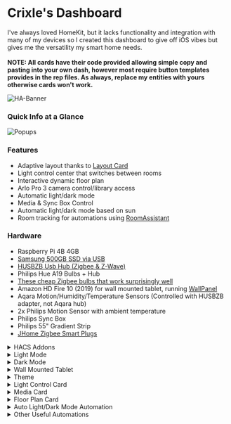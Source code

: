 # Crixle's Dashboard
I've always loved HomeKit, but it lacks functionality and integration with many of my devices so I created this dashboard to give off iOS vibes but gives me the versatility my smart home needs. </br>
</br>
**NOTE: All cards have their code provided allowing simple copy and pasting into your own dash, however most require button templates provides in the rep files. As always, replace my entities with yours otherwise cards won't work.**

![HA-Banner](https://user-images.githubusercontent.com/54859942/132930175-cf1af00c-8d36-4426-8032-c4fce5668be1.png)
### Quick Info at a Glance
![Popups](https://user-images.githubusercontent.com/54859942/132931495-9bd4d51e-e8ca-4b76-baa3-ce5ba415df07.gif)


### Features
- Adaptive layout thanks to [Layout Card](https://github.com/thomasloven/lovelace-layout-card)
- Light control center that switches between rooms
- Interactive dynamic floor plan
- Arlo Pro 3 camera control/library access
- Automatic light/dark mode
- Media & Sync Box Control
- Automatic light/dark mode based on sun
- Room tracking for automations using [RoomAssistant](https://www.room-assistant.io/)
### Hardware
 - Raspberry Pi 4B 4GB
 - [Samsung 500GB SSD via USB](https://www.bestbuy.com/site/samsung-t7-500gb-external-usb-3-2-gen-2-portable-solid-state-drive-with-hardware-encryption-indigo-blue/6408298.p?skuId=6408298)
 -  [HUSBZB Usb Hub (Zigbee & Z-Wave)](https://www.amazon.com/gp/product/B01GJ826F8/ref=ppx_yo_dt_b_asin_title_o03_s00?ie=UTF8&psc=1)
 -  Philips Hue A19 Bulbs + Hub
 -  [These cheap Zigbee bulbs that work surprisingly well](https://www.homedepot.com/p/EcoSmart-60-Watt-Equivalent-A19-Dimmable-SMART-LED-Light-Bulb-Tunable-White-2-Pack-A9A19A60WESDZ02/309683612)
 -  Amazon HD Fire 10 (2019) for wall mounted tablet, running [WallPanel](https://play.google.com/store/apps/details?id=com.thanksmister.iot.wallpanel&hl=en_US&gl=US)
 -  Aqara Motion/Humidity/Temperature Sensors (Controlled with HUSBZB adapter, not Aqara hub)
 -  2x Philips Motion Sensor with ambient temperature
 -  Philips Sync Box
 -  Philips 55" Gradient Strip
 -  [JHome Zigbee Smart Plugs](https://www.amazon.com/gp/product/B08K7FY2GP/ref=ppx_yo_dt_b_asin_title_o00_s00?ie=UTF8&psc=1)


<details>
  <summary>HACS Addons</summary>
  
  # HACS Addons
  | Card | Link |
  | :--- | ---- |
  | Button Card | [link](https://github.com/custom-cards/button-card) |
  | Vertical Stack In Card | [link](https://github.com/custom-cards/vertical-stack-in-card) |
  | CSS Card Mod | [link](https://github.com/thomasloven/lovelace-card-mod) |
  | Layout Card | [link](https://github.com/thomasloven/lovelace-layout-card) |
  | Light Popup Card | [link](https://github.com/DBuit/light-popup-card) |
  | Auto Entities | [link](https://github.com/thomasloven/lovelace-auto-entities) |
  | Browser Mod | [link](https://github.com/thomasloven/hass-browser_mod) |
  | State-Switch | [link](https://github.com/thomasloven/lovelace-state-switch) |
  | Home Feed Card | [link](https://github.com/gadgetchnnel/lovelace-home-feed-card) |
  | Mini Media Player | [link](https://github.com/kalkih/mini-media-player) |
  | Aarlo | [link](https://github.com/twrecked/lovelace-hass-aarlo) |
  | Swipe Card | [link](https://github.com/bramkragten/swipe-card) |
  | Theme | [link](https://github.com/basnijholt/lovelace-ios-themes) |
  | Paper Buttons | [link](https://github.com/jcwillox/lovelace-paper-buttons-row) |
  | Layout Card | [link](https://github.com/thomasloven/lovelace-layout-card) |
  | Kiosk Mode | [link](https://github.com/maykar/kiosk-mode)
 
</details>
<details>
  <summary>Light Mode</summary>
  
  ![LightDash](https://user-images.githubusercontent.com/54859942/132930222-52fafde5-5684-4f32-8028-9db8475146c5.png)


</details>


<details>
  <summary>Dark Mode</summary>
  
  ![DarkDash](https://user-images.githubusercontent.com/54859942/132930231-127aca01-695a-44e3-8608-d935f75408b8.png)


</details>
<details>
  <summary>Wall Mounted Tablet</summary>
  
  I have a Kindle Fire 10 (2019) mounted to the wall with a few command strips, and it works beautifully! I initially used FullyKiosk to isolate Home Assistant, however it can only access a really old version of Android WebView which made it really slow and unresponsive. I was shocked when I tried WallPanel and it works almost flawlessly! I know leaving the Kindle plugged in 24/7 is really bad for the battery but :shrug:
 ![IMG_2713](https://user-images.githubusercontent.com/54859942/132931199-e96f00c3-869d-463b-91e6-b6e130540f9a.JPG)


</details>
<details>
  <summary>Theme</summary>
  
  You probably recognized my light mode theme, probably because it's one of the [ios dark mode themes](https://github.com/basnijholt/lovelace-ios-dark-mode-theme) with some tweaks and a custom background made by me! Both the background and the code is provided in the files!

</details>


<details>
  <summary>Light Control Card</summary>
  
  Control multiple lights and devices per room all while in one card! If the globe for a room is glowing, then that means lights are on in that room. Holding down on the globe will toggle them. Achieved by grouping the lights by rooms into grids, then using a state-switch card based off of the URL hash. Open the link above for more info.
 
  ![Lights](https://user-images.githubusercontent.com/54859942/132930244-e507add3-2313-4adf-bafd-ea6ed2581dff.gif)

  ![lightpopup](https://github.com/crixle/homeassistant-config/blob/main/lightpopup.gif)
 
  ```
type: vertical-stack
cards:
  - type: entities
    style: |
      ha-card {
        background: none;
        box-shadow: none;
        }
    entities:
      - type: custom:paper-buttons-row
        buttons:
          - entity: group.boudoir
            name: false
            icon: hass:sofa-single
            style:
              button:
                background: rgba(255,255,255,.1)
                box-shadow: >
                  {% if is_state('group.boudoir', 'on') %}

                  0px 8px 15px rgba(0, 0, 0, 0.2), inset 0 0 10px
                  rgba(255,255,255,.5)

                  {% else %}
                    0px 8px 15px rgba(0, 0, 0, 0.2);
                  {% endif %}
                border-radius: 50px
                padding: 20px
                color: |
                  {% if is_state('group.boudoir', 'on') %}
                    white
                  {% else %}
                    rgba(0,0,0,.5)
                  {% endif %}
              icon:
                '--mdc-icon-size': 40px
            state_styles:
              '#boudoir':
                button:
                  background: rgba(255,255,255,.5)
                  box-shadow: 0 0 15px rgba(255,255,255,.6)
            tap_action:
              action: navigate
              navigation_path: '#boudoir'
            hold_action:
              action: toggle
          - entity: group.bedroom
            name: false
            icon: hass:bed-king
            style:
              button:
                background: rgba(255,255,255,.1)
                border-radius: 50px
                padding: 20px
                box-shadow: |
                  {% if is_state('group.bedroom', 'on') %}
                   0px 8px 15px rgba(0, 0, 0, 0.2), inset 0 0 10px rgba(255,255,255,.5)
                  {% else %}
                    0px 8px 15px rgba(0, 0, 0, 0.2);
                  {% endif %}
                color: |
                  {% if is_state('group.bedroom', 'on') %}
                    white
                  {% else %}
                    rgba(0,0,0,.5)
                  {% endif %}
              icon:
                '--mdc-icon-size': 40px
            tap_action:
              action: navigate
              navigation_path: '#bedroom'
            hold_action:
              action: toggle
          - entity: group.office
            name: false
            icon: hass:laptop
            style:
              button:
                background: rgba(255,255,255,.1)
                border-radius: 50px
                padding: 20px
                box-shadow: |
                  {% if is_state('group.office', 'on') %}
                    0px 8px 15px rgba(0, 0, 0, 0.2),inset 0 0 10px rgba(255,255,255,.5)
                  {% else %}
                    0px 8px 15px rgba(0, 0, 0, 0.2);
                  {% endif %}
                color: |
                  {% if is_state('group.office', 'on') %}
                    white
                  {% else %}
                    rgba(0,0,0,.5)
                  {% endif %}
              icon:
                '--mdc-icon-size': 40px
            tap_action:
              action: navigate
              navigation_path: '#office'
            hold_action:
              action: toggle
          - entity: group.kitchen
            name: false
            icon: hass:stairs-down
            style:
              button:
                background: rgba(255,255,255,.1)
                border-radius: 50px
                padding: 20px
                box-shadow: |
                  {% if is_state('group.kitchen', 'on') %}
                   0px 8px 15px rgba(0, 0, 0, 0.2), inset 0 0 10px rgba(255,255,255,.5)
                  {% else %}
                    0px 8px 15px rgba(0, 0, 0, 0.2);
                  {% endif %}
                color: |
                  {% if is_state('group.kitchen', 'on') %}
                    white
                  {% else %}
                    rgba(0,0,0,.5)
                  {% endif %}
              icon:
                '--mdc-icon-size': 40px
            tap_action:
              action: navigate
              navigation_path: '#downstairs'
            hold_action:
              action: toggle
    view_layout:
      grid-area: orbs
      place-self: end stretch
  - type: entities
    entities:
      - type: custom:state-switch
        entity: hash
        default: boudoir
        states:
          boudoir:
            type: custom:mod-card
            card:
              type: custom:auto-entities
              card:
                type: grid
                square: false
                columns: 3
              filter:
                include:
                  - domain: light
                    area: Boudoir
                    options:
                      type: custom:button-card
                      template:
                        - grid_card
                        - light
                  - entity_id: light.boudoir_ceiling_light
                    options:
                      type: custom:button-card
                      template:
                        - grid_card
                        - light
                  - entity_id: light.tv_bars
                    options:
                      type: custom:button-card
                      template:
                        - grid_card
                        - light
                  - entity_id: media_player.boudoir_tv_2
                    options:
                      type: custom:button-card
                      tap_action:
                        action: more-info
                      template:
                        - grid_card
                        - tv
                  - entity_id: switch.air_purifier
                    options:
                      type: custom:button-card
                      template:
                        - grid_card
                      state:
                        - value: 'on'
                          spin: true
                exclude:
                  - entity_id: light.ceiling_1
                  - entity_id: light.ceiling_2
                  - entity_id: light.hue_play_1
                  - entity_id: light.hue_play_1_2
              card_param: cards
          bedroom:
            type: custom:mod-card
            card:
              type: custom:auto-entities
              card:
                type: grid
                square: false
                columns: 3
              filter:
                include:
                  - domain: light
                    area: Bedroom
                    options:
                      type: custom:button-card
                      template:
                        - grid_card
                        - light
                  - entity_id: media_player.bedroom_tv
                    options:
                      type: custom:button-card
                      template:
                        - grid_card
                        - tv
                      tap_action:
                        action: more-info
                  - entity_id: switch.bedroom_ac
                    options:
                      type: custom:button-card
                      template:
                        - grid_card
                exclude:
                  - entity_id: light.ceiling_1
                  - entity_id: light.ceiling_2
                  - entity_id: light.hue_play_1
                  - entity_id: light.hue_play_1_2
              card_param: cards
          office:
            type: custom:mod-card
            card:
              type: custom:auto-entities
              card:
                type: grid
                square: false
                columns: 3
              filter:
                include:
                  - domain: light
                    area: Crixle's Room
                    options:
                      type: custom:button-card
                      template:
                        - grid_card
                        - light
                  - entity_id: media_player.office_speaker
                    options:
                      type: custom:button-card
                      template:
                        - grid_card
                        - tv
                      tap_action:
                        action: more-info
                  - entity_id: switch.clem
                    options:
                      type: custom:button-card
                      template:
                        - grid_card
                      lock:
                        enabled: true
                exclude:
                  - entity_id: light.ceiling_1
                  - entity_id: light.ceiling_2
                  - entity_id: light.hue_play_1
                  - entity_id: light.hue_play_1_2
              card_param: cards
              sort:
                method: domain
                reverse: false
                numeric: false
          downstairs:
            type: custom:mod-card
            card:
              type: grid
              cards:
                - type: custom:button-card
                  entity: group.kitchen
                  template:
                    - grid_card
                - type: custom:button-card
                  entity: group.livingroom
                  template:
                    - grid_card
                - type: custom:button-card
                  entity: vacuum.rug_b
                  template:
                    - grid_card
                - type: custom:button-card
                  entity: media_player.kitchen_sonos
                  template:
                    - grid_card
                    - tv
    view_layout:
      grid-area: control
      place-self: start stretch
    card_mod:
      style: |
        ha-card {
          border-radius: 30px;
        }


  ```
</details>


<details>
  <summary>Media Card</summary>
  This card pops up when I select the main TV, and allows me to skip content and adjust volume. Below that allows me to control our Philips Sync Box and change the entertainment 
 zones right blow it. To paste this 
                     
  ![Media](https://user-images.githubusercontent.com/54859942/132930473-da620641-11dc-4cf0-95d3-e256d638f508.png)

                     
  ```
  media_player.boudoir_tv_2:  ### Must be put into lovelace-ui file with appropriate entities
    title: TV Controls
    card:
      type: entities
      entities:
        - type: custom:mini-media-player
          entity: media_player.boudoir_tv_2
          volume_stateless: true
          card_mod:
            style: |
              ha-card {
                box-shadow: none;
              }
        - type: custom:mini-media-player
          entity: media_player.sync_box
          hide:
            controls: true
            power: true
            source: true
          card_mod:
            style: |
              ha-card {
                box-shadow: none;
              }
        - type: custom:mod-card
          card:
            type: grid
            cards:
              - type: custom:button-card
                tap_action:
                  action: toggle
                entity: script.syncboxtogglevideomode
                layout: vertical
                show_name: false
                template: scene
                styles:
                  card:
                    - box-shadow: >-
                        rgba(0, 0, 0, 0.16) 0px 3px 6px, rgba(0, 0, 0, 0.23) 0px
                        3px 6px
              - type: custom:button-card
                tap_action:
                  action: toggle
                entity: script.syncboxtogglemusicmode
                layout: vertical
                show_name: false
                template: scene
                styles:
                  card:
                    - box-shadow: >-
                        rgba(0, 0, 0, 0.16) 0px 3px 6px, rgba(0, 0, 0, 0.23) 0px
                        3px 6px
              - type: custom:button-card
                tap_action:
                  action: toggle
                entity: script.syncboxtogglegamemode
                layout: vertical
                show_name: false
                template: scene
                styles:
                  card:
                    - box-shadow: >-
                        rgba(0, 0, 0, 0.16) 0px 3px 6px, rgba(0, 0, 0, 0.23) 0px
                        3px 6px
              - type: custom:button-card
                tap_action:
                  action: toggle
                entity: script.syncboxdecrease
                layout: vertical
                show_name: false
                template: scene
                styles:
                  card:
                    - box-shadow: >-
                        rgba(0, 0, 0, 0.16) 0px 3px 6px, rgba(0, 0, 0, 0.23) 0px
                        3px 6px
              - type: custom:button-card
                tap_action:
                  action: toggle
                entity: script.syncboxtoggle
                layout: vertical
                show_name: false
                template: scene
                styles:
                  card:
                    - box-shadow: >-
                        rgba(0, 0, 0, 0.16) 0px 3px 6px, rgba(0, 0, 0, 0.23) 0px
                        3px 6px
              - type: custom:button-card
                tap_action:
                  action: toggle
                entity: script.syncboxintensityincrease
                layout: vertical
                show_name: false
                template: scene
                styles:
                  card:
                    - box-shadow: >-
                        rgba(0, 0, 0, 0.16) 0px 3px 6px, rgba(0, 0, 0, 0.23) 0px
                        3px 6px
              - type: custom:button-card
                tap_action:
                  action: toggle
                entity: script.syncboxstriponly
                show_icon: false
                name: Strip Only
                template: scene
                styles:
                  card:
                    - box-shadow: >-
                        rgba(0, 0, 0, 0.16) 0px 3px 6px, rgba(0, 0, 0, 0.23) 0px
                        3px 6px
              - type: custom:button-card
                tap_action:
                  action: toggle
                entity: script.syncboxstripbars
                show_icon: false
                name: Strip + Bars
                template: scene
                styles:
                  card:
                    - box-shadow: >-
                        rgba(0, 0, 0, 0.16) 0px 3px 6px, rgba(0, 0, 0, 0.23) 0px
                        3px 6px
              - type: custom:button-card
                tap_action:
                  action: toggle
                entity: script.syncboxalllights
                show_icon: false
                name: All Lights
                template: scene
                styles:
                  card:
                    - box-shadow: >-
                        rgba(0, 0, 0, 0.16) 0px 3px 6px, rgba(0, 0, 0, 0.23) 0px
                        3px 6px
            square: false
      card_mod:
        style: |
          ha-card {
            font-family: DM Sans;
            box-shadow: none;
          }
  ```
</details>        
                     
<details>
  <summary>Floor Plan Card</summary>
  
  This card is my favorite because it's informative and let's me look at the entire house in a glance. Best part is that it was relatively easy to make with a bit of patience. I followed [this guide](https://community.home-assistant.io/t/floorplan-ui-with-color-synced-lights/169417) and had it working within a couple hours. The guide allows you to sync the color to match color and brightness, but I had issues with color matching not being accurate so I just match brightness.
  ![floorplan](https://user-images.githubusercontent.com/54859942/120511145-1e8e0000-c398-11eb-93af-11c22549a6e9.gif)
  ## Code
   ```
    type: 'custom:stack-in-card'
    style: |
      ha-card {
        background: var( --ha-card-background, var(--card-background-color, white) );
        padding: 10px;
        border-radius: 30px;
        box-shadow: 0 5px 18px rgba(0,0,0,.2);
        }
    cards:
      - type: 'custom:config-template-card'
        entities:
          - light.desk_lamp
          - light.standing_lamp
          - light.boudoir_ceiling_light
          - light.nanoleaf
          - light.bedside_lamp
          - light.bedroom_floor_lamp
          - light.vine_lights
          - light.closet_1
          - light.hue_play_gradient_lightstrip_1
          - light.office_strip
          - light.office_lamp_1
          - light.desk_lamp_2
        card:
          type: picture-elements
          image: /local/floorplan/base/floorday.png
          elements:
            - type: conditional
              conditions:
                - entity: light.desk_lamp
                  state: 'on'
              elements:
                - type: image
                  image: /local/floorplan/lights/boudoirdesklamp.png
                  style:
                    width: 100%
                    height: 100%
                    top: 50%
                    left: 50%
                    mix-blend-mode: lighten
            - type: conditional
              conditions:
                - entity: light.standing_lamp
                  state: 'on'
              elements:
                - type: image
                  image: /local/floorplan/lights/boudoirstanding_lamp.png
                  style:
                    opacity: '${ states[''light.standing_lamp''].attributes.brightness / 255 }'
                    width: 100%
                    height: 100%
                    top: 50%
                    left: 50%
                    mix-blend-mode: lighten
            - type: conditional
              conditions:
                - entity: light.boudoir_ceiling_light
                  state: 'on'
              elements:
                - type: image
                  image: /local/floorplan/lights/boudoirceilinglight.png
                  style:
                    opacity: >-
                      ${ states['light.boudoir_ceiling_light'].attributes.brightness
                      / 255 }
                    width: 100%
                    height: 100%
                    top: 50%
                    left: 50%
                    mix-blend-mode: lighten
            - type: conditional
              conditions:
                - entity: light.nanoleaf
                  state: 'on'
              elements:
                - type: image
                  image: /local/floorplan/lights/boudoirnanoleaf.png
                  style:
                    opacity: '${ states[''light.nanoleaf''].attributes.brightness / 255 }'
                    width: 100%
                    height: 100%
                    top: 50%
                    left: 50%
                    mix-blend-mode: lighten
            - type: conditional
              conditions:
                - entity: light.bedside_lamp
                  state: 'on'
              elements:
                - type: image
                  image: /local/floorplan/lights/bedroombedsidelamp.png
                  style:
                    opacity: '${ states[''light.bedside_lamp''].attributes.brightness / 255 }'
                    width: 100%
                    height: 100%
                    top: 50%
                    left: 50%
                    mix-blend-mode: lighten
            - type: conditional
              conditions:
                - entity: light.bedroom_floor_lamp
                  state: 'on'
              elements:
                - type: image
                  image: /local/floorplan/lights/bedroomfloorlamp.png
                  style:
                    opacity: >-
                      ${ states['light.bedroom_floor_lamp'].attributes.brightness /
                      255 }
                    width: 100%
                    height: 100%
                    top: 50%
                    left: 50%
                    mix-blend-mode: lighten
            - type: conditional
              conditions:
                - entity: light.vine_lights
                  state: 'on'
              elements:
                - type: image
                  image: /local/floorplan/lights/bedroomvinelights.png
                  style:
                    opacity: '${ states[''light.vine_lights''].attributes.brightness / 255 }'
                    width: 100%
                    height: 100%
                    top: 50%
                    left: 50%
                    mix-blend-mode: lighten
            - type: conditional
              conditions:
                - entity: light.closet_1
                  state: 'on'
              elements:
                - type: image
                  image: /local/floorplan/lights/boudoircloset.png
                  style:
                    opacity: '${ states[''light.closet_1''].attributes.brightness / 255 }'
                    width: 100%
                    height: 100%
                    top: 50%
                    left: 50%
                    mix-blend-mode: lighten
            - type: conditional
              conditions:
                - entity: light.hue_play_gradient_lightstrip_1
                  state: 'on'
              elements:
                - type: image
                  image: /local/floorplan/lights/boudoirtv.png
                  style:
                    opacity: >-
                      ${
                      states['light.hue_play_gradient_lightstrip_1'].attributes.brightness
                      / 255 }
                    width: 100%
                    height: 100%
                    top: 50%
                    left: 50%
                    mix-blend-mode: lighten
            - type: conditional
              conditions:
                - entity: switch.clem
                  state: 'on'
              elements:
                - type: image
                  image: /local/floorplan/lights/officeclem.png
                  style:
                    width: 100%
                    height: 100%
                    top: 50%
                    left: 50%
                    mix-blend-mode: lighten
            - type: conditional
              conditions:
                - entity: light.office_strip
                  state: 'on'
              elements:
                - type: image
                  image: /local/floorplan/lights/officestrip.png
                  style:
                    width: 100%
                    height: 100%
                    top: 50%
                    left: 50%
                    mix-blend-mode: lighten
                    opacity: '${ states[''light.office_strip''].attributes.brightness / 255 }'
            - type: conditional
              conditions:
                - entity: light.office_lamp_1
                  state: 'on'
              elements:
                - type: image
                  image: /local/floorplan/lights/officedesklamp1.png
                  style:
                    filter: >-
                      ${ "hue-rotate(" +
                      (states['light.office_lamp_1'].attributes.hs_color ?
                      states['light.office_lamp_1'].attributes.hs_color[0] : 0) +
                      "deg)"}
                    width: 100%
                    height: 100%
                    top: 50%
                    left: 50%
                    mix-blend-mode: lighten
                    opacity: '${ states[''light.office_lamp_1''].attributes.brightness / 255 }'
            - type: conditional
              conditions:
                - entity: light.desk_lamp_2
                  state: 'on'
              elements:
                - type: image
                  image: /local/floorplan/lights/officedesklamp2.png
                  style:
                    filter: >-
                      ${ "hue-rotate(" +
                      (states['light.desk_lamp_2'].attributes.hs_color ?
                      states['light.desk_lamp_2'].attributes.hs_color[0] : 0) +
                      "deg)"}
                    width: 100%
                    height: 100%
                    top: 50%
                    left: 50%
                    mix-blend-mode: lighten
                    opacity: '${ states[''light.desk_lamp_2''].attributes.brightness / 255 }'
            - type: 'custom:button-card'
              style:
                height: 7%
                width: 7%
                left: 73.5%
                top: 5%
              entity: light.nanoleaf
              template: floorbutton
            - type: 'custom:button-card'
              style:
                height: 7%
                width: 7%
                left: 90%
                top: 7%
              entity: light.desk_lamp
              template: floorbutton
            - type: 'custom:button-card'
              style:
                height: 7%
                width: 7%
                left: 95%
                top: 85%
              entity: light.standing_lamp
              template: floorbutton
            - type: 'custom:button-card'
              style:
                height: 7%
                width: 7%
                left: 80%
                top: 55%
              entity: light.boudoir_ceiling_light
              template: floorbutton
            - type: 'custom:button-card'
              style:
                height: 7%
                width: 7%
                left: 38%
                bottom: 7%
              entity: light.vine_lights
              template: floorbutton
            - type: 'custom:button-card'
              style:
                height: 7%
                width: 7%
                left: 35%
                bottom: 15%
              entity: light.bedroom_floor_lamp
              template: floorbutton
            - type: 'custom:button-card'
              style:
                height: 7%
                width: 7%
                left: 57%
                top: 7%
              entity: light.bedside_lamp
              template: floorbutton
            - type: state-icon
              entity: media_player.boudoir_tv_2
              style:
                top: 25%
                right: 27.5%
            - type: state-icon
              entity: switch.air_purifier
              icon: 'hass:air-purifier'
              tap_action:
                action: toggle
              style:
                right: 27%
                bottom: 25%
            - type: state-label
              entity: sensor.lumi_lumi_weather_0a037c06_temperature
              style:
                color: white
                left: 15%
                bottom: '-5%'
      - type: 'custom:config-template-card'
        entities:
          - light.hue_white_lamp_1
          - light.living_room_couch_lamp
          - light.kitchen_island_lighting
          - light.living_room_ceiling_light_1
          - light.hall_lamp
        card:
          type: picture-elements
          image: /local/floorplan/base/downstairsday.png
          elements:
            - type: conditional
              conditions:
                - entity: light.hue_white_lamp_1
                  state: 'on'
              elements:
                - type: image
                  image: /local/floorplan/lights/kitchenceiling.png
                  style:
                    opacity: >-
                      ${ states['light.hue_white_lamp_1'].attributes.brightness /
                      255 }
                    width: 100%
                    height: 100%
                    top: 50%
                    left: 50%
                    mix-blend-mode: lighten
            - type: conditional
              conditions:
                - entity: light.living_room_couch_lamp
                  state: 'on'
              elements:
                - type: image
                  image: /local/floorplan/lights/livingroomlamp.png
                  style:
                    opacity: >-
                      ${
                      states['light.living_room_couch_lamp'].attributes.brightness /
                      255 }
                    width: 100%
                    height: 100%
                    top: 50%
                    left: 50%
                    mix-blend-mode: lighten
            - type: conditional
              conditions:
                - entity: light.kitchen_island_lighting
                  state: 'on'
              elements:
                - type: image
                  image: /local/floorplan/lights/kitchenislandlights.png
                  style:
                    opacity: >-
                      ${
                      states['light.kitchen_island_lighting'].attributes.brightness
                      / 255 }
                    width: 100%
                    height: 100%
                    top: 50%
                    left: 50%
                    mix-blend-mode: lighten
            - type: conditional
              conditions:
                - entity: light.living_room_ceiling_light_1
                  state: 'on'
              elements:
                - type: image
                  image: /local/floorplan/lights/livingroomlights.png
                  style:
                    opacity: >-
                      ${
                      states['light.living_room_ceiling_light_1'].attributes.brightness
                      / 255 }
                    width: 100%
                    height: 100%
                    top: 50%
                    left: 50%
                    mix-blend-mode: lighten
            - type: conditional
              conditions:
                - entity: light.hall_lamp
                  state: 'on'
              elements:
                - type: image
                  image: /local/floorplan/lights/livingroomwalllight.png
                  style:
                    opacity: '${ states[''light.hall_lamp''].attributes.brightness / 255 }'
                    width: 100%
                    height: 100%
                    top: 50%
                    left: 50%
                    mix-blend-mode: lighten
            - type: 'custom:button-card'
              style:
                height: 7%
                width: 7%
                left: 20%
                top: 48%
              entity: group.kitchen
              template: floorbutton
            - type: 'custom:button-card'
              style:
                height: 7%
                width: 7%
                left: 55%
                top: 48%
              entity: group.livingroom
              template: floorbutton
            - type: state-icon
              entity: vacuum.rug_b
              tap_action:
                action: toggle
              style:
                left: 10%
                bottom: 0%
            - type: state-label
              entity: lock.back_door
              tap_action:
                action: toggle
              style:
                right: '-7%'
                bottom: 8%
                color: white
            - type: state-label
              entity: lock.front_door
              tap_action:
                action: toggle
              style:
                left: 7%
                top: 30%
                color: white
            - type: state-label
              entity: lock.front_door
              tap_action:
                action: toggle
              style:
                left: 7%
                top: 30%
                color: white
            - type: conditional
              conditions:
                - entity: sensor.washer
                  state: 'on'
              elements:
                - type: state-label
                  entity: sensor.washer_remaining_time
                  style:
                    right: 5%
                    top: 17.5%
                    color: white
                - type: 'custom:text-element'
                  text: m
                  style:
                    right: 5%
                    top: 17.5%
                    color: white
            - type: conditional
              conditions:
                - entity: sensor.dryer
                  state: 'on'
              elements:
                - type: state-label
                  entity: sensor.dryer_remaining_time
                  style:
                    right: 5%
                    top: 31%
                    color: white
                - type: 'custom:text-element'
                  text: m
                  style:
                    right: 5%
                    top: 31%
                    color: white

  ```

</details>
<details>
  <summary>Auto Light/Dark Mode Automation</summary>
  
  ### Make sure you replace the themes with yours!
  ```
  alias: Auto Lovelace Theme
    description: ''
    trigger:
      - platform: sun
        event: sunrise
        offset: '00:10:00'
      - platform: sun
        event: sunset
        offset: '00:10:00'
    condition: []
    action:
      - service: frontend.set_theme
        data:
          name: |
            {% if is_state('sun.sun', 'above_horizon') %}
              "Custom Light Mode"
            {% else %}
              "Custom Dark Mode"
            {% endif %}
    mode: single
  ```

</details>
<details>
  <summary>Other Useful Automations</summary>
  
  ### Motion Lights with time based brightnesses
  ```
alias: Hall Motion Lights
description: ''
trigger:
  - type: occupied
    platform: device
    device_id: 182bb3b5150abbefa4916f863008bb75
    entity_id: binary_sensor.bathroom_hall_motion_sensor_occupancy
    domain: binary_sensor
condition:
  - condition: or
    conditions:
      - condition: state
        entity_id: person.xxx
        state: home
      - condition: state
        entity_id: person.xxx
        state: home
action:
  - choose:
      - conditions:
          - condition: time
            after: '22:00'
            before: '08:00:00'
        sequence:
          - service: light.turn_on
            target:
              device_id:
                - 345a2abaf6f0eef2d51f92cf51affa9b
                - 6949950b1a739fd3207efdc18b72307c
            data:
              brightness_pct: 20
          - wait_for_trigger:
              - type: not_occupied
                platform: device
                device_id: 182bb3b5150abbefa4916f863008bb75
                entity_id: binary_sensor.bathroom_hall_motion_sensor_occupancy
                domain: binary_sensor
                for:
                  hours: 0
                  minutes: 0
                  seconds: 0
                  milliseconds: 0
          - service: light.turn_off
            target:
              device_id:
                - 6949950b1a739fd3207efdc18b72307c
                - 345a2abaf6f0eef2d51f92cf51affa9b
    default:
      - service: light.turn_on
        target:
          device_id:
            - 345a2abaf6f0eef2d51f92cf51affa9b
            - 6949950b1a739fd3207efdc18b72307c
        data:
          brightness_pct: 80
      - wait_for_trigger:
          - type: not_occupied
            platform: device
            device_id: 182bb3b5150abbefa4916f863008bb75
            entity_id: binary_sensor.bathroom_hall_motion_sensor_occupancy
            domain: binary_sensor
            for:
              hours: 0
              minutes: 3
              seconds: 0
              milliseconds: 0
      - service: light.turn_off
        target:
          device_id:
            - 345a2abaf6f0eef2d51f92cf51affa9b
            - 6949950b1a739fd3207efdc18b72307c
mode: single

  ```

</details>
